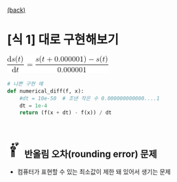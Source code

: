 [(back)](https://github.com/DoranLyong/DL_coding_master/tree/master/Self_tutorial/3_learning/MNIST_learning/4_renew-parameter/1_diff)

# [식 1] 대로 구현해보기 

<img src="diff.gif"> 


```python 
# 나쁜 구현 예 
def numerical_diff(f, x): 
    #dt = 10e-50  # 조낸 작은 수 0.000000000000....1
    dt = 1e-4
    return (f(x + dt) - f(x)) / dt 
```

<br/>

## <img src="meeting_problem.png" width=35> 반올림 오차(rounding error) 문제 
* 컴퓨터가 표현할 수 있는 최소값이 제한 돼 있어서 생기는 문제 